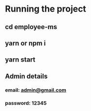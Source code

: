 # Running the project

## cd employee-ms

## yarn or npm i

## yarn start

## Admin details
### email: admin@gmail.com
### password: 12345
